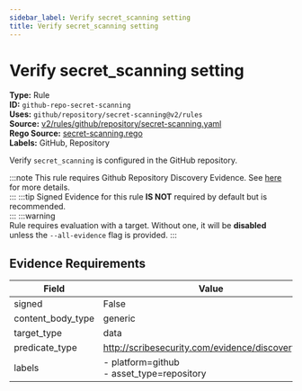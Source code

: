 ```yaml
---
sidebar_label: Verify secret_scanning setting
title: Verify secret_scanning setting
---  
```

# Verify secret_scanning setting  
**Type:** Rule  
**ID:** `github-repo-secret-scanning`  
**Uses:** `github/repository/secret-scanning@v2/rules`  
**Source:** [v2/rules/github/repository/secret-scanning.yaml](https://github.com/scribe-public/sample-policies/blob/main/v2/rules/github/repository/secret-scanning.yaml)  
**Rego Source:** [secret-scanning.rego](https://github.com/scribe-public/sample-policies/blob/main/v2/rules/github/repository/secret-scanning.rego)  
**Labels:** GitHub, Repository  

Verify `secret_scanning` is configured in the GitHub repository.

:::note 
This rule requires Github Repository Discovery Evidence. See [here](https://deploy-preview-299--scribe-security.netlify.app/docs/platforms/discover#github-discovery) for more details.  
::: 
:::tip 
Signed Evidence for this rule **IS NOT** required by default but is recommended.  
::: 
:::warning  
Rule requires evaluation with a target. Without one, it will be **disabled** unless the `--all-evidence` flag is provided.
::: 

## Evidence Requirements  
| Field | Value |
|-------|-------|
| signed | False |
| content_body_type | generic |
| target_type | data |
| predicate_type | http://scribesecurity.com/evidence/discovery/v0.1 |
| labels | - platform=github<br/>- asset_type=repository |

